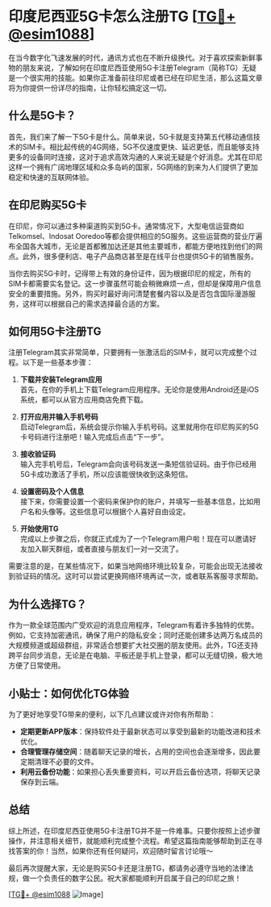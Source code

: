 # 印度尼西亚5G卡怎么注册TG [[TG💪+ @esim1088](https://t.me/s/esim1088)]

在当今数字化飞速发展的时代，通讯方式也在不断升级换代。对于喜欢探索新鲜事物的朋友来说，了解如何在印度尼西亚使用5G卡注册Telegram（简称TG）无疑是一个很实用的技能。如果你正准备前往印尼或者已经在印尼生活，那么这篇文章将为你提供一份详尽的指南，让你轻松搞定这一切。

## 什么是5G卡？

首先，我们来了解一下5G卡是什么。简单来说，5G卡就是支持第五代移动通信技术的SIM卡。相比起传统的4G网络，5G不仅速度更快、延迟更低，而且能够支持更多的设备同时连接，这对于追求高效沟通的人来说无疑是个好消息。尤其在印尼这样一个拥有广阔地理区域和众多岛屿的国家，5G网络的到来为人们提供了更加稳定和快速的互联网体验。

## 在印尼购买5G卡

在印尼，你可以通过多种渠道购买到5G卡。通常情况下，大型电信运营商如Telkomsel、Indosat Ooredoo等都会提供相应的5G服务。这些运营商的营业厅遍布全国各大城市，无论是首都雅加达还是其他主要城市，都能方便地找到他们的网点。此外，很多便利店、电子产品商店甚至是在线平台也提供5G卡的销售服务。

当你去购买5G卡时，记得带上有效的身份证件，因为根据印尼的规定，所有的SIM卡都需要实名登记。这一步骤虽然可能会稍微麻烦一点，但却是保障用户信息安全的重要措施。另外，购买时最好询问清楚套餐内容以及是否包含国际漫游服务，这样可以根据自己的需求选择最合适的方案。

## 如何用5G卡注册TG

注册Telegram其实非常简单，只要拥有一张激活后的SIM卡，就可以完成整个过程。以下是一些基本步骤：

1. **下载并安装Telegram应用**  
   首先，在你的手机上下载Telegram应用程序。无论你是使用Android还是iOS系统，都可以从官方应用商店免费下载。

2. **打开应用并输入手机号码**  
   启动Telegram后，系统会提示你输入手机号码。这里就用你在印尼购买的5G卡号码进行注册吧！输入完成后点击“下一步”。

3. **接收验证码**  
   输入完手机号后，Telegram会向该号码发送一条短信验证码。由于你已经用5G卡成功激活了手机，所以应该能很快收到这条短信。

4. **设置密码及个人信息**  
   接下来，你需要设置一个密码来保护你的账户，并填写一些基本信息，比如用户名和头像等。这些信息可以根据个人喜好自由设定。

5. **开始使用TG**  
   完成以上步骤之后，你就正式成为了一个Telegram用户啦！现在可以邀请好友加入聊天群组，或者直接与朋友们一对一交流了。

需要注意的是，在某些情况下，如果当地网络环境比较复杂，可能会出现无法接收到验证码的情况。这时可以尝试更换网络环境再试一次，或者联系客服寻求帮助。

## 为什么选择TG？

作为一款全球范围内广受欢迎的消息应用程序，Telegram有着许多独特的优势。例如，它支持加密通讯，确保了用户的隐私安全；同时还能创建多达两万名成员的大规模频道或超级群组，非常适合想要扩大社交圈的朋友使用。此外，TG还支持跨平台同步消息，无论是在电脑、平板还是手机上登录，都可以无缝切换，极大地方便了日常使用。

## 小贴士：如何优化TG体验

为了更好地享受TG带来的便利，以下几点建议或许对你有所帮助：

- **定期更新APP版本**：保持软件处于最新状态可以享受到最新的功能改进和技术优化。
- **合理管理存储空间**：随着聊天记录的增长，占用的空间也会逐渐增多，因此要定期清理不必要的文件。
- **利用云备份功能**：如果担心丢失重要资料，可以开启云备份选项，将聊天记录保存到云端。

## 总结

综上所述，在印度尼西亚使用5G卡注册TG并不是一件难事。只要你按照上述步骤操作，并注意相关细节，就能顺利完成整个流程。希望这篇指南能够帮助到正在寻找答案的你！当然，如果你还有任何疑问，欢迎随时留言讨论哦～ 

最后再次提醒大家，无论是购买5G卡还是注册TG，都请务必遵守当地的法律法规，做一个负责任的数字公民。祝大家都能顺利开启属于自己的印尼之旅！

[[TG💪+ @esim1088](https://t.me/s/esim1088) ![Image](https://i.postimg.cc/4NQfJmqS/Snipaste-2025-05-13-00-14-12.png)]